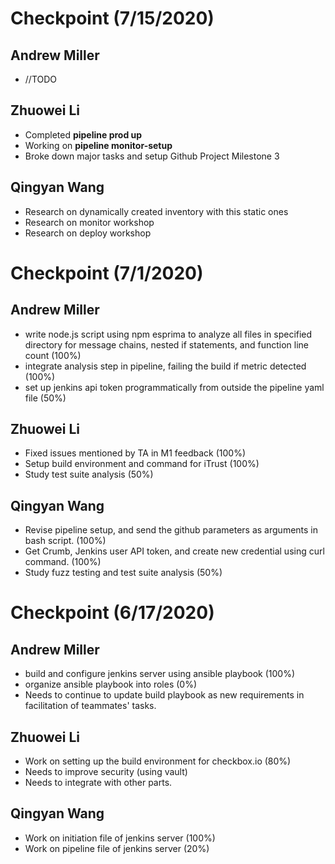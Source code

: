 # Checkpoint (7/15/2020)

## Andrew Miller
- //TODO

## Zhuowei Li
- Completed **pipeline prod up**
- Working on **pipeline monitor-setup**
- Broke down major tasks and setup Github Project Milestone 3

## Qingyan Wang
- Research on dynamically created inventory with this static ones
- Research on monitor workshop
- Research on deploy workshop

# Checkpoint (7/1/2020)

## Andrew Miller
- write node.js script using npm esprima to analyze all files in specified directory for message chains, nested if statements, and function line count (100%)
- integrate analysis step in pipeline, failing the build if metric detected (100%)
- set up jenkins api token programmatically from outside the pipeline yaml file (50%)

## Zhuowei Li
- Fixed issues mentioned by TA in M1 feedback (100%)
- Setup build environment and command for iTrust (100%)
- Study test suite analysis (50%)

## Qingyan Wang
- Revise pipeline setup, and send the github parameters as arguments in bash script. (100%)
- Get Crumb, Jenkins user API token, and create new credential using curl command. (100%)
- Study fuzz testing and test suite analysis (50%)


# Checkpoint (6/17/2020)

## Andrew Miller
- build and configure jenkins server using ansible playbook (100%)
- organize ansible playbook into roles (0%)
- Needs to continue to update build playbook as new requirements in facilitation of teammates' tasks.

## Zhuowei Li
- Work on setting up the build environment for checkbox.io (80%)
- Needs to improve security (using vault)
- Needs to integrate with other parts.

## Qingyan Wang
- Work on initiation file of jenkins server (100%)
- Work on pipeline file of jenkins server (20%)

